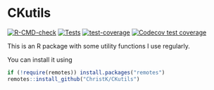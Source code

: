 # CKutils

<!-- badges: start -->
[![R-CMD-check](https://github.com/ChristK/CKutils/workflows/R-CMD-check/badge.svg)](https://github.com/ChristK/CKutils/actions)
[![Tests](https://github.com/ChristK/CKutils/workflows/Tests/badge.svg)](https://github.com/ChristK/CKutils/actions)
[![test-coverage](https://github.com/ChristK/CKutils/workflows/test-coverage/badge.svg)](https://github.com/ChristK/CKutils/actions)
[![Codecov test coverage](https://app.codecov.io/gh/ChristK/CKutils/branch/main/graph/badge.svg)](https://app.codecov.io/gh/ChristK/CKutils?branch=main)
<!-- badges: end -->

This is an R package with some utility functions I use regularly.

You can install it using


```R
if (!require(remotes)) install.packages("remotes")
remotes::install_github("ChristK/CKutils")
```

